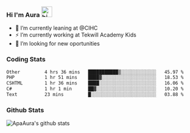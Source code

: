 ### Hi I'm Aura <img src="https://user-images.githubusercontent.com/1303154/88677602-1635ba80-d120-11ea-84d8-d263ba5fc3c0.gif" width="28px" alt="hi">

- 🔭 I’m currently leaning at @CIHC
- ⚡ I’m currently working at Tekwill Academy Kids
- 🤔 I’m looking for new oportunities


### Coding Stats

<!--START_SECTION:waka-->

```txt
Other         4 hrs 36 mins   ███████████▒░░░░░░░░░░░░░   45.97 %
PHP           1 hr 51 mins    ████▓░░░░░░░░░░░░░░░░░░░░   18.53 %
CSHTML        1 hr 36 mins    ████░░░░░░░░░░░░░░░░░░░░░   16.06 %
C#            1 hr 1 min      ██▓░░░░░░░░░░░░░░░░░░░░░░   10.20 %
Text          23 mins         █░░░░░░░░░░░░░░░░░░░░░░░░   03.88 %
```

<!--END_SECTION:waka-->

### Github Stats

![ApaAura's github stats](https://github-readme-stats.vercel.app/api?username=ApaAura&count_private=true&theme=tokyonight&hide=contribs,prs)
